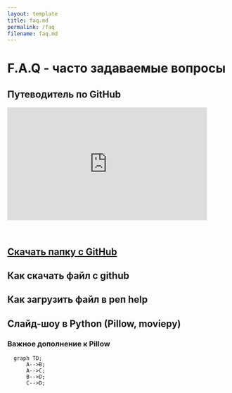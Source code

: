 ```yaml
---
layout: template
title: faq.md
permalink: /faq
filename: faq.md
---
```


<link rel="stylesheet" href="./faq/style.css">

# F.A.Q - часто задаваемые вопросы

## Путеводитель по GitHub

<div style="width: 100%;"><div style="position: relative; padding-bottom: 56.53%; padding-top: 0; height: 0;"><iframe title="Interactive image" frameborder="0" width="1000" height="481" style="position: absolute; top: 0; left: 0; width: 90%; height: 90%;" src="https://view.genial.ly/6370c813839aab0012df70f9" type="text/html" allowscriptaccess="always" allowfullscreen="true" scrolling="yes" allownetworking="all"></iframe> </div> </div>

## [Скачать папку с GitHub](https://downgit.github.io/#/home)

## Как скачать файл с github

<script async src="https://telegram.org/js/telegram-widget.js?21" data-telegram-post="group142tpu/249" data-width="100%"></script>

## Как загрузить файл в реп help

<script async src="https://telegram.org/js/telegram-widget.js?21" data-telegram-post="lyctpu/4" data-width="100%"></script>

## Слайд-шоу в Python (Pillow, moviepy)

<script async src="https://telegram.org/js/telegram-widget.js?21" data-telegram-post="lyctpu/7" data-width="100%"></script>

### Важное дополнение к Pillow

<script async src="https://telegram.org/js/telegram-widget.js?21" data-telegram-post="group142tpu/254" data-width="100%"></script>

<script async src="https://telegram.org/js/telegram-widget.js?21" data-telegram-post="lyctpu/8" data-width="100%"></script>

```mermaid
  graph TD;
      A-->B;
      A-->C;
      B-->D;
      C-->D;
```
